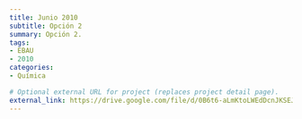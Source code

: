 ```yaml
---
title: Junio 2010
subtitle: Opción 2
summary: Opción 2.
tags:
- EBAU
- 2010
categories:
- Química

# Optional external URL for project (replaces project detail page).
external_link: https://drive.google.com/file/d/0B6t6-aLmKtoLWEdDcnJKSEJJcW8/view
---
```


